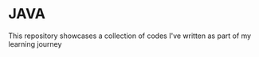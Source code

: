 # JAVA
 This repository showcases a collection of codes I've written as part of my learning journey
